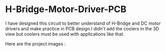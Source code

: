 # H-Bridge-Motor-Driver-PCB
I have designed  this circuit to better understand of H-Bridge and DC motor drivers and make practice in PCB design.I didn't add the coolers in the 3D view but coolers must be used
with applications like that.

Here are the project images :

